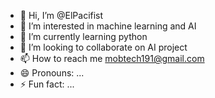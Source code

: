 - 👋 Hi, I’m @ElPacifist
- 👀 I’m interested in machine learning and AI
- 🌱 I’m currently learning python
- 💞️ I’m looking to collaborate on AI project
- 📫 How to reach me mobtech191@gmail.com
- 😄 Pronouns: ...
- ⚡ Fun fact: ...

<!---
ElPacifist/ElPacifist is a ✨ special ✨ repository because its `README.md` (this file) appears on your GitHub profile.
You can click the Preview link to take a look at your changes.
--->

